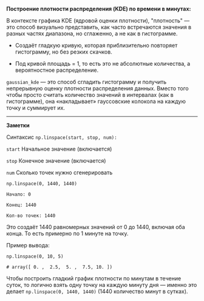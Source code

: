 **Построение плотности распределения (KDE) по времени в минутах:**

В контексте графика KDE (ядровой оценки плотности), "плотность" — это способ визуально представить, как часто встречаются значения в разных частях диапазона, но сглаженно, а не как в гистограмме.

- Создаёт гладкую кривую, которая приблизительно повторяет гистограмму, но без резких скачков.

- Под кривой площадь = 1, то есть это не абсолютные количества, а вероятностное распределение.

`gaussian_kde` — это способ сгладить гистограмму и получить непрерывную оценку плотности распределения данных. Вместо того чтобы просто считать количество значений в интервалах (как в гистограмме), она «накладывает» гауссовские колокола на каждую точку и суммирует их.

--------------------------------------------

**Заметки**

Синтаксис `np.linspace(start, stop, num):`

`start`	Начальное значение (включается)

`stop`	Конечное значение (включается)

`num`	Сколько точек нужно сгенерировать

```
np.linspace(0, 1440, 1440)

Начало: 0

Конец: 1440

Кол-во точек: 1440
```

Это создаёт 1440 равномерных значений от 0 до 1440, включая оба конца.
То есть примерно по 1 минуте на точку.

Пример вывода:

```
np.linspace(0, 10, 5)

# array([ 0. ,  2.5,  5. ,  7.5, 10. ])
```

Чтобы построить гладкий график плотности по минутам в течение суток, то логично взять одну точку на каждую минуту дня — именно это делает `np.linspace(0, 1440, 1440)` (1440 количество минут в сутках). 
